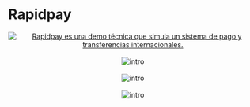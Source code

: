 # Rapidpay

<div align="center">
  <a href="https://rapidpay-f5864.firebaseapp.com/">
    <img src="https://github.com/jefreinko/rapidpay/blob/develop/public/tutorial/intro.jpg" alt="Rapidpay es una demo técnica que simula un sistema de pago y transferencias internacionales.">
  </a>
</div>
  <br> 
<div align="center">
    <img src="https://github.com/jefreinko/rapidpay/blob/develop/public/tutorial/2.jpg" alt="intro">
</div>
    <br>  
<div align="center">
    <img src="https://github.com/jefreinko/rapidpay/blob/develop/public/tutorial/3.jpg" alt="intro">
</div>
  <br> 
<div align="center">
    <img src="https://github.com/jefreinko/rapidpay/blob/develop/public/tutorial/4.jpg" alt="intro">
</div>
